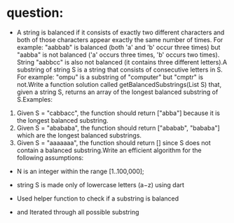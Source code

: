 # question:
- A string is balanced if it consists of exactly two different characters and both of those
characters appear exactly the same number of times. For example: "aabbab" is
balanced (both 'a' and 'b' occur three times) but "aabba" is not balanced ('a' occurs three
times, 'b' occurs two times). String "aabbcc" is also not balanced (it contains three
different letters).A substring of string S is a string that consists of consecutive letters in
S. For example: "ompu" is a substring of "computer" but "cmptr" is not.Write a function
solution called getBalancedSubstrings(List<String> S) that, given a string S, returns an
array of the longest balanced substring of S.Examples:
1. Given S = "cabbacc", the function should return ["abba"] because it is the longest
balanced substring.
2. Given S = "abababa", the function should return ["ababab", "bababa"] which are the
longest balanced substrings.
3. Given S = "aaaaaaa", the function should return [] since S does not contain a
balanced substring.Write an efficient algorithm for the following assumptions:
- N is an integer within the range [1..100,000];
- string S is made only of lowercase letters (a−z)
using dart

- Used helper function to check if a substring is balanced
- and Iterated through all possible substring

